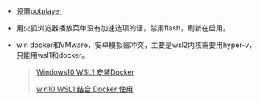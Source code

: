 - [设置potplayer](<https://jingyan.baidu.com/article/046a7b3ed40c32f9c27fa90b.html>)

- 用火狐浏览器播放菜单没有加速选项的话，禁用flash，刷新在启用。

- win docker和VMware，安卓模拟器冲突，主要是wsl2内核需要用hyper-v，只能用wsl1和docker。

  > [Windows10 WSL1 安装Docker](https://segmentfault.com/a/1190000022646202)
  >
  > [win10 WSL1 结合 Docker 使用](https://blog.csdn.net/xubuwei/article/details/102961686)

